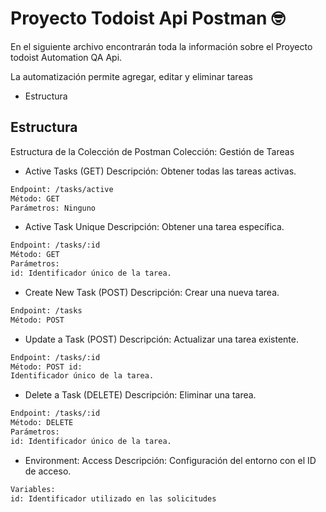 # Proyecto Todoist Api Postman :nerd_face:

En el siguiente archivo encontrarán toda la información sobre el Proyecto todoist Automation QA Api.

La automatización permite agregar, editar y eliminar tareas

- Estructura
 
## Estructura
Estructura de la Colección de Postman
Colección: Gestión de Tareas
- Active Tasks (GET)
Descripción: Obtener todas las tareas activas.
```bash
Endpoint: /tasks/active
Método: GET
Parámetros: Ninguno
```
 - Active Task Unique
Descripción: Obtener una tarea específica.
```bash
Endpoint: /tasks/:id
Método: GET
Parámetros:
id: Identificador único de la tarea.
```
 - Create New Task (POST)
Descripción: Crear una nueva tarea.
```bash
Endpoint: /tasks
Método: POST
```
 - Update a Task (POST)
Descripción: Actualizar una tarea existente.

```bash
Endpoint: /tasks/:id
Método: POST id: 
Identificador único de la tarea.
```

- Delete a Task (DELETE)
Descripción: Eliminar una tarea.
```bash
Endpoint: /tasks/:id
Método: DELETE
Parámetros:
id: Identificador único de la tarea.
```
- Environment: Access
 Descripción: Configuración del entorno con el ID de acceso.   
```bash
Variables:
id: Identificador utilizado en las solicitudes
```
 
